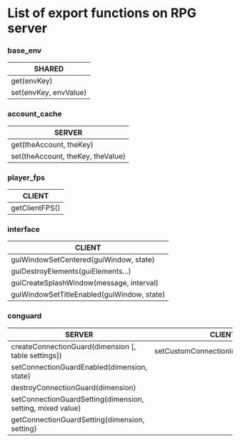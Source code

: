 # List of export functions on RPG server

### base_env
|SHARED                         |
|-------------------------------|
|get(envKey)                    |
|set(envKey, envValue)          |

### account_cache
|SERVER                            |
|----------------------------------|
|get(theAccount, theKey)           |
|set(theAccount, theKey, theValue) |    

### player_fps
|CLIENT                            |
|----------------------------------|
|getClientFPS()                    |

### interface
|CLIENT                                                    |
|----------------------------------------------------------|
|guiWindowSetCentered(guiWindow, state)                    |
|guiDestroyElements(guiElements...)                        |
|guiCreateSplashWindow(message, interval)                  |
|guiWindowSetTitleEnabled(guiWindow, state)                |

### conguard
|SERVER                                                     |CLIENT                              |
|-----------------------------------------------------------|------------------------------------|
|createConnectionGuard(dimension [, table settings])        |setCustomConnectionImage(imagePath) |
|setConnectionGuardEnabled(dimension, state)                |
|destroyConnectionGuard(dimension)                          |
|setConnectionGuardSetting(dimension, setting, mixed value) |
|getConnectionGuardSetting(dimension, setting)              |
